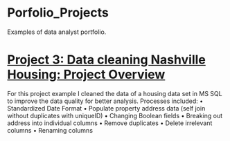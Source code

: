 # Porfolio_Projects
Examples of data analyst portfolio.


# [Project 3: Data cleaning Nashville Housing: Project Overview](https://angelcastle523.github.io/Porfolio_Projects/)
For this project example I cleaned the data of a housing data set in MS SQL to improve the data quality for better analysis. 
Processes included:
•	Standardized Date Format
•	Populate property address data (self join without duplicates with uniqueID)
•	Changing Boolean fields
•	Breaking out address into individual columns
•	Remove duplicates
•	Delete irrelevant columns
•	Renaming columns

